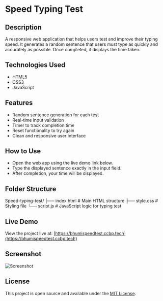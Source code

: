 # Speed Typing Test

## Description
A responsive web application that helps users test and improve their typing speed. It generates a random sentence that users must type as quickly and accurately as possible. Once completed, it displays the time taken.

## Technologies Used
- HTML5  
- CSS3  
- JavaScript

## Features
- Random sentence generation for each test  
- Real-time input validation  
- Timer to track completion time  
- Reset functionality to try again  
- Clean and responsive user interface

## How to Use
- Open the web app using the live demo link below.  
- Type the displayed sentence exactly in the input field.  
- After completion, your time will be displayed.  

## Folder Structure

Speed-typing-test/
├── index.html     # Main HTML structure
├── style.css      # Styling file
└── script.js      # JavaScript logic for typing test


## Live Demo
View the project live at: [https://bhumispeedtest.ccbp.tech](https://bhumispeedtest.ccbp.tech)

## Screenshot
![Screenshot](https://res.cloudinary.com/dzftwxkiu/image/upload/v1747241756/speedtest_hjmy6w.png)

## License
This project is open source and available under the [MIT License](https://opensource.org/licenses/MIT).
